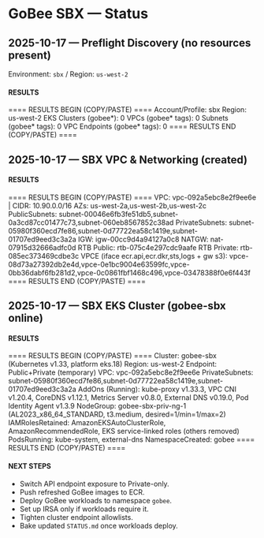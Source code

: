 # GoBee SBX — Status

## 2025-10-17 — Preflight Discovery (no resources present)
Environment: `sbx` / Region: `us-west-2`

#### RESULTS
==== RESULTS BEGIN (COPY/PASTE) ====
Account/Profile: sbx
Region: us-west-2
EKS Clusters (gobee*): 0
VPCs (gobee* tags): 0
Subnets (gobee* tags): 0
VPC Endpoints (gobee* tags): 0
==== RESULTS END (COPY/PASTE) ====

## 2025-10-17 — SBX VPC & Networking (created)

#### RESULTS
==== RESULTS BEGIN (COPY/PASTE) ====
VPC: vpc-092a5ebc8e2f9ee6e | CIDR: 10.90.0.0/16
AZs: us-west-2a,us-west-2b,us-west-2c
PublicSubnets: subnet-00046e6fb3fe51db5,subnet-0a3cd87cc01477c73,subnet-060eb8567852c38ad
PrivateSubnets: subnet-05980f360ecd7fe86,subnet-0d77722ea58c1419e,subnet-01707ed9eed3c3a2a
IGW: igw-00cc9d4a94127a0c8
NATGW: nat-07915d32666adfc0d
RTB Public: rtb-075c4e297cdc9aafe
RTB Private: rtb-085ec373469cdbe3c
VPCE (iface ecr.api,ecr.dkr,sts,logs + gw s3): vpce-08d73a27392db2e4d,vpce-0e1bc9004e63599fc,vpce-0bb36dabf6fb281d2,vpce-0c0861fbf1468c496,vpce-03478388f0e6f443f
==== RESULTS END (COPY/PASTE) ====

## 2025-10-17 — SBX EKS Cluster (gobee-sbx online)

#### RESULTS
==== RESULTS BEGIN (COPY/PASTE) ====
Cluster: gobee-sbx (Kubernetes v1.33, platform eks.18)
Region: us-west-2
Endpoint: Public+Private (temporary)
VPC: vpc-092a5ebc8e2f9ee6e
PrivateSubnets: subnet-05980f360ecd7fe86,subnet-0d77722ea58c1419e,subnet-01707ed9eed3c3a2a
AddOns (Running): kube-proxy v1.33.3, VPC CNI v1.20.4, CoreDNS v1.12.1, Metrics Server v0.8.0, External DNS v0.19.0, Pod Identity Agent v1.3.9
NodeGroup: gobee-sbx-priv-ng-1 (AL2023_x86_64_STANDARD, t3.medium, desired=1/min=1/max=2)
IAMRolesRetained: AmazonEKSAutoClusterRole, AmazonRecommendedRole, EKS service-linked roles (others removed)
PodsRunning: kube-system, external-dns
NamespaceCreated: gobee
==== RESULTS END (COPY/PASTE) ====

#### NEXT STEPS
- Switch API endpoint exposure to Private-only.
- Push refreshed GoBee images to ECR.
- Deploy GoBee workloads to namespace `gobee`.
- Set up IRSA only if workloads require it.
- Tighten cluster endpoint allowlists.
- Bake updated `STATUS.md` once workloads deploy.
